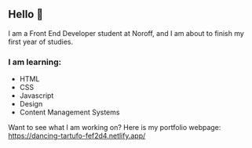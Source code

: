 ## Hello 👋

I am a Front End Developer student at Noroff, and I am about to finish my first year of studies.

### I am learning:
- HTML
- CSS
- Javascript
- Design
- Content Management Systems

Want to see what I am working on? Here is my portfolio webpage: https://dancing-tartufo-fef2d4.netlify.app/ 

<!--
**John5en/John5en** is a ✨ _special_ ✨ repository because its `README.md` (this file) appears on your GitHub profile.

Here are some ideas to get you started:

- 🔭 I’m currently working on ...
- 🌱 I’m currently learning ...
- 👯 I’m looking to collaborate on ...
- 🤔 I’m looking for help with ...
- 💬 Ask me about ...
- 📫 How to reach me: ...
- 😄 Pronouns: ...
- ⚡ Fun fact: ...
-->
